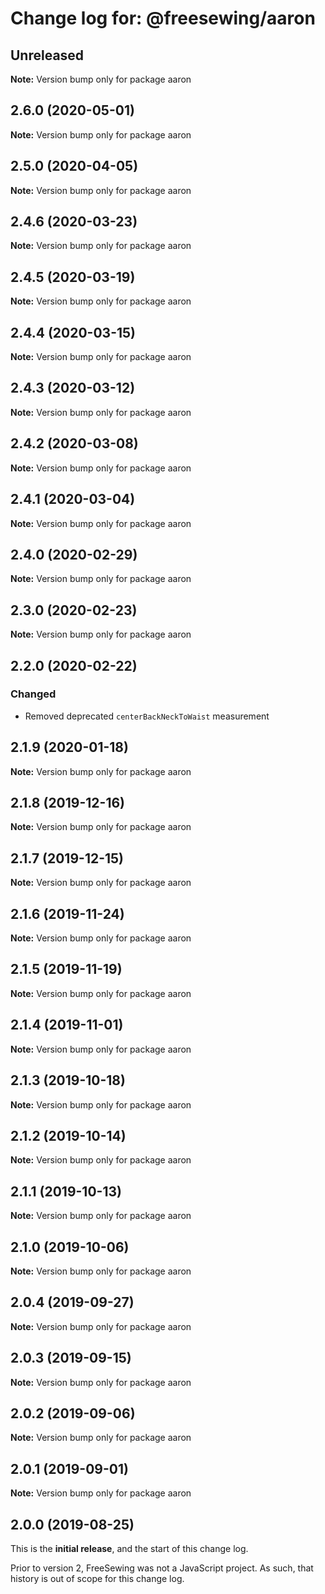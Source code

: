 # Change log for: @freesewing/aaron

## Unreleased

**Note:** Version bump only for package aaron

## 2.6.0 (2020-05-01)

**Note:** Version bump only for package aaron

## 2.5.0 (2020-04-05)

**Note:** Version bump only for package aaron

## 2.4.6 (2020-03-23)

**Note:** Version bump only for package aaron

## 2.4.5 (2020-03-19)

**Note:** Version bump only for package aaron

## 2.4.4 (2020-03-15)

**Note:** Version bump only for package aaron

## 2.4.3 (2020-03-12)

**Note:** Version bump only for package aaron

## 2.4.2 (2020-03-08)

**Note:** Version bump only for package aaron

## 2.4.1 (2020-03-04)

**Note:** Version bump only for package aaron

## 2.4.0 (2020-02-29)

**Note:** Version bump only for package aaron

## 2.3.0 (2020-02-23)

**Note:** Version bump only for package aaron

## 2.2.0 (2020-02-22)

### Changed

- Removed deprecated `centerBackNeckToWaist` measurement

## 2.1.9 (2020-01-18)

**Note:** Version bump only for package aaron

## 2.1.8 (2019-12-16)

**Note:** Version bump only for package aaron

## 2.1.7 (2019-12-15)

**Note:** Version bump only for package aaron

## 2.1.6 (2019-11-24)

**Note:** Version bump only for package aaron

## 2.1.5 (2019-11-19)

**Note:** Version bump only for package aaron

## 2.1.4 (2019-11-01)

**Note:** Version bump only for package aaron

## 2.1.3 (2019-10-18)

**Note:** Version bump only for package aaron

## 2.1.2 (2019-10-14)

**Note:** Version bump only for package aaron

## 2.1.1 (2019-10-13)

**Note:** Version bump only for package aaron

## 2.1.0 (2019-10-06)

**Note:** Version bump only for package aaron

## 2.0.4 (2019-09-27)

**Note:** Version bump only for package aaron

## 2.0.3 (2019-09-15)

**Note:** Version bump only for package aaron

## 2.0.2 (2019-09-06)

**Note:** Version bump only for package aaron

## 2.0.1 (2019-09-01)

**Note:** Version bump only for package aaron

## 2.0.0 (2019-08-25)

This is the **initial release**, and the start of this change log.

Prior to version 2, FreeSewing was not a JavaScript project.
As such, that history is out of scope for this change log.
